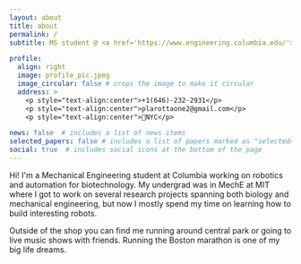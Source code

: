 ```yaml
---
layout: about
title: about
permalink: /
subtitle: MS student @ <a href='https://www.engineering.columbia.edu/'>Columbia Engineering</a>. Formerly @ <a href='https://www.mit.edu/'>MIT</a> & <a href='https://www.octant.bio/'>Octant Bio</a>.     

profile:
  align: right
  image: profile_pic.jpeg
  image_circular: false # crops the image to make it circular
  address: >
    <p style="text-align:center">+1(646)-232-2931</p>
    <p style="text-align:center">plarottaone2@gmail.com</p>
    <p style="text-align:center">📍NYC</p>

news: false  # includes a list of news items
selected_papers: false # includes a list of papers marked as "selected={true}"
social: true  # includes social icons at the bottom of the page
---
```


Hi! I'm a Mechanical Engineering student at Columbia working on robotics and automation for biotechnology. My undergrad was in MechE at MIT where I got to work on several research projects spanning both biology and mechanical engineering, but now I mostly spend my time on learning how to build interesting robots. 

Outside of the shop you can find me running around central park or going to live music shows with friends. Running the Boston marathon is one of my big life dreams.
